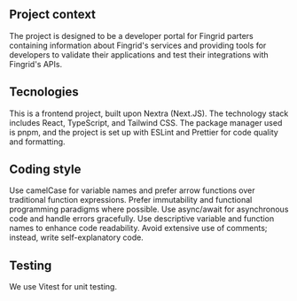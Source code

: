 ## Project context

The project is designed to be a developer portal for Fingrid parters
containing information about Fingrid's services and providing tools for
developers to validate their applications and test their integrations with Fingrid's APIs.

## Tecnologies

This is a frontend project, built upon Nextra (Next.JS).
The technology stack includes React, TypeScript, and Tailwind CSS.
The package manager used is pnpm, and the project is set up with ESLint and
Prettier for code quality and formatting.

## Coding style

Use camelCase for variable names and prefer arrow functions over traditional function expressions.
Prefer immutability and functional programming paradigms where possible.
Use async/await for asynchronous code and handle errors gracefully.
Use descriptive variable and function names to enhance code readability.
Avoid extensive use of comments; instead, write self-explanatory code.

## Testing

We use Vitest for unit testing.
